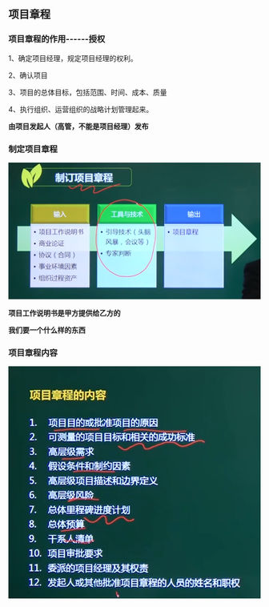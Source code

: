 ## 项目章程

###  项目章程的作用------授权

1、确定项目经理，规定项目经理的权利。

2、确认项目

3、项目的总体目标，包括范围、时间、成本、质量

4、执行组织、运营组织的战略计划管理起来。





**由项目发起人（高管，不能是项目经理）发布**



### 制定项目章程

![image-20210320135745885](../picture/image-20210320135745885.png)



**项目工作说明书是甲方提供给乙方的**

**我们要一个什么样的东西**

### 项目章程内容



![image-20210320140600525](../picture/image-20210320140600525.png)
